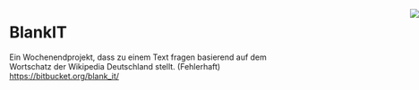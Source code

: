 <span style="position: absolute; right: 0px; float: right;"> ![](https://jhbadge.com/?evt=cgn&year=2016)</span>
# BlankIT
Ein Wochenendprojekt, dass zu einem Text fragen basierend auf dem Wortschatz der Wikipedia Deutschland stellt. (Fehlerhaft) https://bitbucket.org/blank_it/
